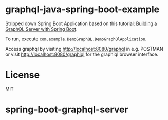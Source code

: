 # graphql-java-spring-boot-example
Stripped down Spring Boot Application based on this tutorial: [Building a GraphQL Server with Spring Boot](https://www.pluralsight.com/guides/java-and-j2ee/building-a-graphql-server-with-spring-boot). 


To run, execute `com.example.DemoGraphQL.DemoGraphQlApplication`.

Access graphql by visiting [http://localhost:8080/graphql](http://localhost:8080/graphql) in e.g. POSTMAN or visit [http://localhost:8080/graphiql](http://localhost:8080/graphiql) for the graphiql browser interface.

# License
MIT
# spring-boot-graphql-server

